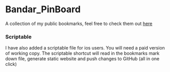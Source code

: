 # Bandar_PinBoard
A collection of my public bookmarks, feel free to check them out [here](https://yusofbandar.github.io/Bandar_PinBoard/static/index)

### Scriptable

I have also added a scriptable file for ios users. You will need a paid version of working copy. The scriptable shortcut will read in the bookmarks mark down file, generate static website and push changes to GitHub (all in one click)
